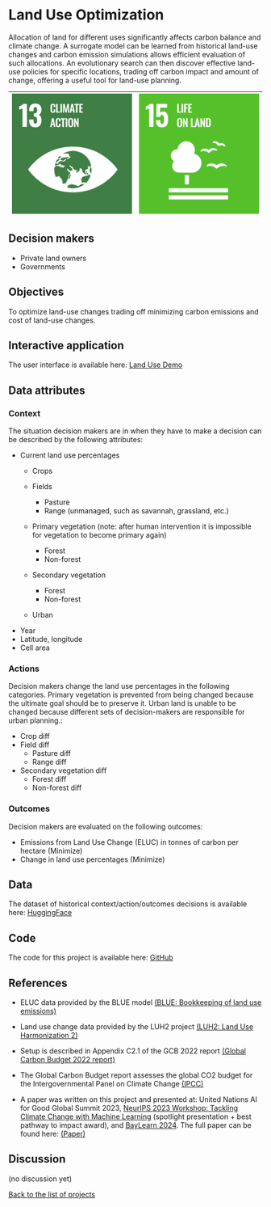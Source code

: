 # Land Use Optimization

<!-- Describe the project in one sentence, e.g. A project that... -->
Allocation of land for different uses significantly affects carbon balance and climate change. A surrogate model can be learned from historical land-use changes and carbon emission simulations allows efficient evaluation of such allocations. An evolutionary search can then discover effective land-use policies for specific locations, trading off carbon impact and amount of change, offering a useful tool for land-use planning.

<!-- Insert SDG Icons and links-->
| [![Goal 13](../images/sdgs/E-WEB-Goal-13.png)](../goals/goal_13) | [![Goal 15](../images/sdgs/E-WEB-Goal-15.png)](../goals/goal_15) |
|---------------------------------------------------------------------|---------------------------------------------------------------------|

## Decision makers

<!-- List decision makers that could use this project-->
- Private land owners
- Governments

## Objectives

<!-- Describe the objectives of the project in one sentence -->
To optimize land-use changes trading off minimizing carbon emissions and cost of land-use changes.

## Interactive application

<!-- Provide a link to the interactive application -->
The user interface is available here: [Land Use Demo](https://landuse.evolution.ml)

## Data attributes

### Context

<!-- Describe the situation decision makers are in when then have to make a decision -->
The situation decision makers are in when they have to make a decision can be described by the following attributes:

- Current land use percentages
    - Crops
    - Fields
        - Pasture
        - Range (unmanaged, such as savannah, grassland, etc.)
    - Primary vegetation (note: after human intervention it is impossible for vegetation to become primary again)
        - Forest
        - Non-forest
    
    - Secondary vegetation
        - Forest
        - Non-forest
    - Urban
- Year
- Latitude, longitude
- Cell area


### Actions

<!-- Describe what the decision makers can do achieve their objectives -->
Decision makers change the land use percentages in the following categories. Primary vegetation is prevented from being changed because the ultimate goal should be to preserve it. Urban land is unable to be changed because different sets of decision-makers are responsible for urban planning.:
- Crop diff
- Field diff
    - Pasture diff
    - Range diff
- Secondary vegetation diff
    - Forest diff
    - Non-forest diff

### Outcomes

<!-- Describe the metrics decision makers are trying to optimize, on which they are evaluated -->
Decision makers are evaluated on the following outcomes:
- Emissions from Land Use Change (ELUC) in tonnes of carbon per hectare (Minimize)
- Change in land use percentages (Minimize)

## Data

<!-- Describe the data that is used to evaluate the decisions -->
The dataset of historical context/action/outcomes decisions is available here: [HuggingFace](https://huggingface.co/datasets/projectresilience/ELUC-committed)

## Code

<!-- Point to the repo that contains the code -->
The code for this project is available here: [GitHub](https://github.com/Project-Resilience/mvp)

## References

<!-- Provide a list of references or other resources used in the project -->
- ELUC data provided by the BLUE model [(BLUE: Bookkeeping of land use emissions)](https://doi.org/10.1002/2014GB004997)

- Land use change data provided by the LUH2 project [(LUH2: Land Use Harmonization 2)](https://luh.umd.edu/)

- Setup is described in Appendix C2.1 of the GCB 2022 report [(Global Carbon Budget 2022 report)](https://doi.org/10.5194/essd-14-4811-2022)

- The Global Carbon Budget report assesses the global CO2 budget for the Intergovernmental Panel on Climate Change [(IPCC)](https://www.ipcc.ch/)

- A paper was written on this project and presented at: United Nations AI for Good Global Summit 2023, [NeurIPS 2023 Workshop: Tackling Climate Change with Machine Learning](https://www.climatechange.ai/papers/neurips2023/94) (spotlight presentation + best pathway to impact award), and [BayLearn 2024](https://baylearn-org.github.io/www/submissions.html#:~:text=Utilizing%20Surrogate%20Modeling%20and%20Evolutionary%20Policy%20Search%20to%20Discover%20Effective%20Policies%20for%20Land%2DUse%20Planning). The full paper can be found here: [(Paper)](https://nn.cs.utexas.edu/?miikkulainen:arxiv23)

## Discussion

<!-- Provide a link to a space for discussion or comments -->
(no discussion yet)

[Back to the list of projects](../README)
